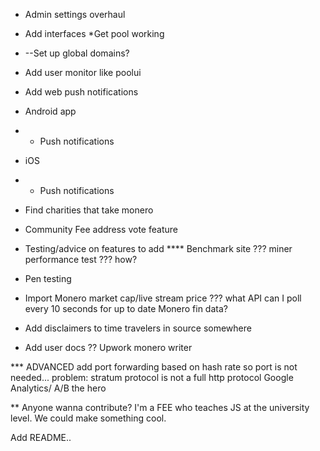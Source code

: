 * Admin settings overhaul
* Add interfaces
*Get pool working
* --Set up global domains?
* Add user monitor like poolui
* Add web push notifications
* Android app
* - Push notifications
* iOS
* - Push notifications
* Find charities that take monero
* Community Fee address vote feature
* Testing/advice on features to add
**** Benchmark site ??? miner performance test ??? how?
* Pen testing
* Import Monero market cap/live stream price ??? what API can I poll every 10 seconds for up to date Monero fin data?

* Add disclaimers to time travelers in source somewhere

* Add user docs ?? Upwork monero writer



*** ADVANCED
add port forwarding based on hash rate so port is not needed... problem: stratum protocol is not a full http protocol
Google Analytics/ A/B the hero


** Anyone wanna contribute? I'm a FEE who teaches JS at the university level. We could make something cool.

Add README.. 
